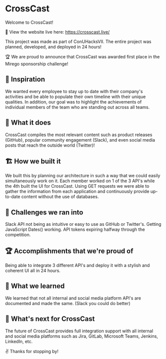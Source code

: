 # CrossCast
Welcome to CrossCast!

🔗 View the website live here: https://crosscast.live/

This project was made as part of ConUHacksVII. The entire project was planned, developed, and deployed in 24 hours!

🏆 We are proud to announce that CrossCast was awarded first place in the Mirego sponsorship challenge!

## 🎨 Inspiration
We wanted every employee to stay up to date with their company's activities and be able to populate their own timeline with their unique qualities. In addition, our goal was to highlight the achievements of individual members of the team who are standing out across all teams. 

## 🔧 What it does
CrossCast compiles the most relevant content such as product releases (GitHub), popular community engagement (Slack), and even social media posts that reach the outside world (Twitter)!

## 🏗 How we built it
We built this by planning our architecture in such a way that we could easily simultaneously work on it. Each member worked on 1 of the 3 API's while the 4th built the UI for CrossCast. Using GET requests we were able to gather the information from each application and continuously provide up-to-date content without the use of databases.

## 🥊 Challenges we ran into
Slack API not being as intuitive or easy to use as GitHub or Twitter's. Getting JavaScript Dates() working. 
API tokens expiring halfway through the competition.

## 🏆 Accomplishments that we're proud of
Being able to integrate 3 different API's and deploy it with a stylish and coherent UI all in 24 hours. 

## 💭 What we learned
We learned that not all internal and social media platform API's are documented and made the same.
(Slack you could do better)

## 🔮 What's next for CrossCast
The future of CrossCast provides full integration support with all internal and social media platforms such as Jira, GitLab, Microsoft Teams, Jenkins, LinkedIn, etc.

✌ Thanks for stopping by!
